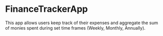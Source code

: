 # FinanceTrackerApp
This app allows users keep track of their expenses and aggregate the sum of monies spent during set time frames  (Weekly, Monthly, Annually).
